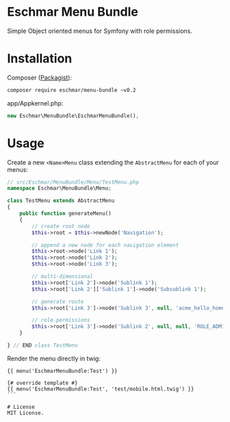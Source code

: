 # Eschmar Menu Bundle
Simple Object oriented menus for Symfony with role permissions.

# Installation
Composer (<a href="https://packagist.org/packages/eschmar/menu-bundle" target="_blank">Packagist</a>):
```sh
composer require eschmar/menu-bundle ~v0.2
```

app/Appkernel.php:
```php
new Eschmar\MenuBundle\EschmarMenuBundle(),
```

# Usage
Create a new ``<Name>Menu`` class extending the ``AbstractMenu`` for each of your menus:

````php
// src/Eschmar/MenuBundle/Menu/TestMenu.php
namespace Eschmar\MenuBundle\Menu;

class TestMenu extends AbstractMenu
{
    public function generateMenu()
    {
        // create root node
        $this->root = $this->newNode('Navigation');

        // append a new node for each navigation element
        $this->root->node('Link 1');
        $this->root->node('Link 2');
        $this->root->node('Link 3');

        // multi-dimensional
        $this->root['Link 2']->node('Sublink 1');
        $this->root['Link 2']['Sublink 1']->node('Subsublink 1');

        // generate route
        $this->root['Link 3']->node('Sublink 3', null, 'acme_hello_homepage');

        // role permissions
        $this->root['Link 3']->node('Sublink 2', null, null, 'ROLE_ADMIN', array());
    }

} // END class TestMenu
````

Render the menu directly in twig:
````Twig
{{ menu('EschmarMenuBundle:Test') }}

{# override template #}
{{ menu('EschmarMenuBundle:Test', 'test/mobile.html.twig') }}
```

# License
MIT License.